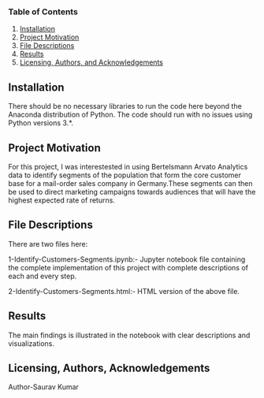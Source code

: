 ### Table of Contents

1. [Installation](#installation)
2. [Project Motivation](#motivation)
3. [File Descriptions](#files)
4. [Results](#results)
5. [Licensing, Authors, and Acknowledgements](#licensing)

## Installation <a name="installation"></a>

There should be no necessary libraries to run the code here beyond the Anaconda distribution of Python.  The code should run with no issues using Python versions 3.*.

## Project Motivation<a name="motivation"></a>

For this project, I was interestested in using Bertelsmann Arvato Analytics data to identify segments of the population that form the core customer base for a mail-order sales company in Germany.These segments can then be used to direct marketing campaigns towards audiences that will have the highest expected rate of returns. 


## File Descriptions <a name="files"></a>

There are two files here:

1-Identify-Customers-Segments.ipynb:- Jupyter notebook file containing the complete implementation of this project with complete descriptions of each and every step.

2-Identify-Customers-Segments.html:- HTML version of the above file.

## Results<a name="results"></a>

The main findings is illustrated in the notebook with clear descriptions and visualizations.
## Licensing, Authors, Acknowledgements<a name="licensing"></a>
Author-Saurav Kumar
